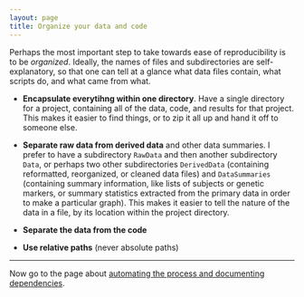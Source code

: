 ```yaml
---
layout: page
title: Organize your data and code
---
```


Perhaps the most important step to take towards ease of
reproducibility is to be _organized_. Ideally, the names of files and
subdirectories are self-explanatory, so that one can tell at a glance
what data files contain, what scripts do, and what came from what.

- **Encapsulate everytihng within one directory**. Have a single
    directory for a project, containing all of the data, code, and
    results for that project. This makes it easier to find things, or
    to zip it all up and hand it off to someone else.

- **Separate raw data from derived data** and other data summaries. I
    prefer to have a subdirectory `RawData` and then another
    subdirectory `Data`, or perhaps two other subdirectories
    `DerivedData` (containing reformatted, reorganized, or cleaned
    data files) and `DataSummaries` (containing summary information,
    like lists of subjects or genetic markers, or summary statistics
    extracted from the primary data in order to make a particular
    graph). This makes it easier to tell the nature of the data in a
    file, by its location within the project directory.

- **Separate the data from the code**

- **Use relative paths** (never absolute paths)

---

Now go to the page about [automating the process and documenting dependencies](automate.html).
